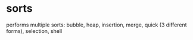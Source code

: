 # sorts
performs multiple sorts: bubble, heap, insertion, merge, quick (3 different forms), selection, shell
